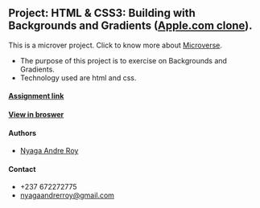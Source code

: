 ## Project: HTML & CSS3: Building with Backgrounds and Gradients ([Apple.com clone](https://web.archive.org/web/20140301004610/http://www.apple.com/)).

This is a microver project. Click to know more about [Microverse](https://www.microverse.org/).
* The purpose of this project is to exercise on Backgrounds and Gradients.
* Technology used are html and css. 

#### [Assignment link](https://www.theodinproject.com/courses/html5-and-css3/lessons/building-with-backgrounds-and-gradients)

#### [View in broswer](https://roynyaga.github.io/microverse_building_with_backgrounds_and_radients/)


#### Authors
* [Nyaga Andre Roy](https://github.com/RoyNyaga)

#### Contact
* +237 672272775
* nyagaandrerroy@gmail.com

